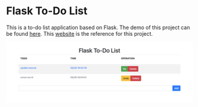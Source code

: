 # Flask To-Do List

This is a to-do list application based on Flask. The demo of this project can be found [here](https://flask-todo-list.herokuapp.com/). This [website](http://defshine.github.io/awesome-flask-todo/index.html) is the reference for this project.

![demo](https://github.com/bambrow/flask-todo-list/raw/master/readme.png)
